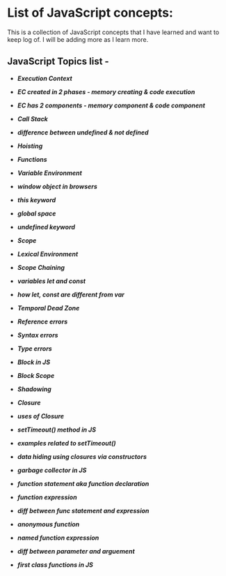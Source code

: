 ﻿# List of JavaScript concepts:

This is a collection of JavaScript concepts that I have learned and want to keep log of.
I will be adding more as I learn more.

## JavaScript Topics list -<br />

- **_Execution Context_** <br />
- **_EC created in 2 phases - memory creating & code execution_** <br />
- **_EC has 2 components - memory component & code component_** <br />
- **_Call Stack_** <br />
- **_difference between undefined & not defined_** <br />

- **_Hoisting_** <br />
- **_Functions_** <br />
- **_Variable Environment_** <br />
- **_window object in browsers_** <br />
- **_this keyword_** <br />
- **_global space_** <br />
- **_undefined keyword_** <br />
- **_Scope_** <br />
- **_Lexical Environment_** <br />
- **_Scope Chaining_** <br />
- **_variables let and const_** <br />
- **_how let, const are different from var_** <br />
- **_Temporal Dead Zone_** <br />
- **_Reference errors_** <br />
- **_Syntax errors_** <br />
- **_Type errors_** <br />
- **_Block in JS_**<br />
- **_Block Scope_**<br />
- **_Shadowing_**<br />
- **_Closure_**<br />
- **_uses of Closure_**<br />
- **_setTimeout() method in JS_**<br />
- **_examples related to setTimeout()_**<br />
- **_data hiding using closures via constructors_**<br />
- **_garbage collector in JS_**<br />
- **_function statement aka function declaration_**<br />
- **_function expression_**<br />
- **_diff between func statement and expression_**<br />
- **_anonymous function_**<br />
- **_named function expression_**<br />
- **_diff between parameter and arguement_**<br />
- **_first class functions in JS_**<br />
